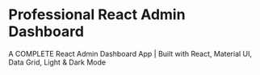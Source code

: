 # Professional React Admin Dashboard

A COMPLETE React Admin Dashboard App | Built with React, Material UI, Data Grid, Light & Dark Mode




